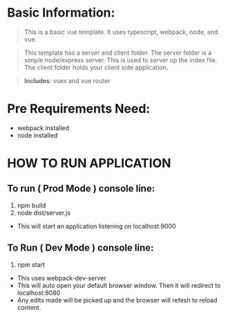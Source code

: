 # Basic Information:

> This is a basic vue template. It uses typescript, webpack, node, and vue. 

> This template has a server and client folder. The server folder is a simple node/express server. This is used 
> to server up the index file. The client folder holds your client side application.

> **Includes**: vuex and vue router

# Pre Requirements Need:
- webpack installed
- node installed 


# HOW TO RUN APPLICATION

## To run ( Prod Mode ) console line: 
1. npm build
2. node dist/server.js
  - This will start an application listening on localhost:9000
  

## To Run ( Dev Mode ) console line:
1. npm start
  - This uses webpack-dev-server
  - This will auto open your default browser window. Then it will redirect to localhost:8080
  - Any edits made will be picked up and the browser will refesh to reload content.
